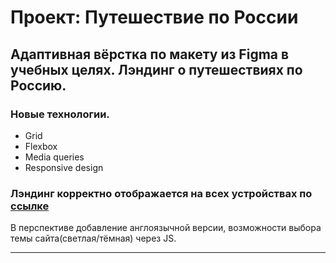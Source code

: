 # Проект: Путешествие по России

## Адаптивная вёрстка по макету из Figma в учебных целях.  Лэндинг о путешествиях по Россию.

### Новые технологии.
* Grid
* Flexbox
* Media queries
* Responsive design

### Лэндинг корректно отображается на всех устройствах по [ссылке](https://lehus16.github.io/RussainTravel.YandexPracticum/)



В перспективе добавление англоязычной версии, возможности выбора темы сайта(светлая/тёмная) через JS.

------------------------------------------------------
